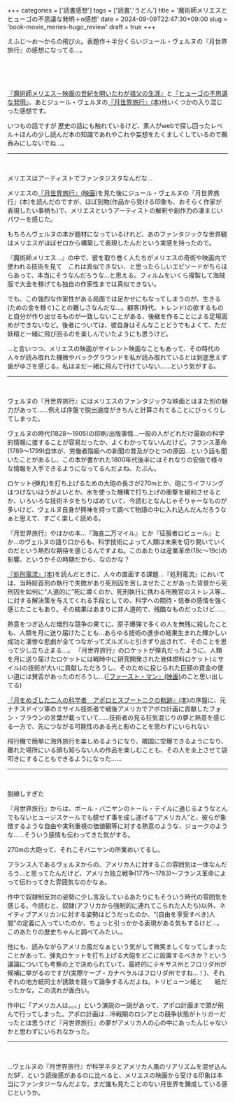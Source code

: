 +++
categories = ['読書感想']
tags = ['読書','うどん']
title = '魔術師メリエスとヒューゴの不思議な発明＋α感想'
date = 2024-09-09T22:47:30+09:00
slug = 'book-movie_meries-hugo_review'
draft = true
+++

えふじ～お～からの飛び火。表題作＋半分くらいジュール・ヴェルヌの『月世界旅行』の感想になってる…。
<!--more-->
<br>
<br>
<br>

[『魔術師メリエス－映画の世紀を開いたわが祖父の生涯』](https://www.amazon.co.jp/gp/product/4845994283/ref=ppx_yo_dt_b_asin_title_o00_s00?ie=UTF8&amp;psc=1)と[『ヒューゴの不思議な発明』](https://eiga.com/movie/56064/)、あとジュール・ヴェルヌの[『月世界旅行』(本)](https://www.amazon.co.jp/gp/product/B00C0NTP8S/ref=ppx_yo_dt_b_d_asin_title_o05?ie=UTF8&psc=1)他いくつかの入り混じった感想です。

いつもの話ですが
歴史の話にも触れているけど、素人がwebで探し回ったレベル＋ほんの少し読んだ本の知識であれやこれや妄想をたくましくしているので鵜呑みにしないでね…。
<br>

***

<br>

メリエスはアーティストでファンタジスタなんだな…
<br>

メリエスの[『月世界旅行』(映画)](https://eiga.com/movie/77238/)を見た後にジュール・ヴェルヌの『月世界旅行』(本)を読んだのですが、ほぼ別物(作品から受ける印象も、おそらく作家が表現したい事柄も)で、メリエスというアーティストの解釈や創作力の凄まじいパワーを感じた。
<br>

もちろんヴェルヌの本が題材になっているけれど、あのファンタジックな世界観はメリエスがほぼゼロから構築して表現したんだという実感を持ったので。
<br>

『魔術師メリエス…』の中で、彼を取り巻く人たちがメリエスの奇術や映画内で使われる技術を見て　これは真似できない、と思ったらしいエピソードがちらほらあって、本当にそうなんだろうな…と思える。フィルムをいくら複製して海賊版で大金を稼げても独自の作家性までは真似できない。
<br>

でも、この強烈な作家性がある局面では足かせにもなってしまうのが、生きる(ための金を稼ぐ)ことの難しさなんだな…。顧客(時代、トレンド)の欲するものと自分が作り出せるものが一致しないことがある、後継を作ることによる足場固めができないなど。後者については、彼自身はそんなことどうでもよくて、ただ妖精と一緒に飛び回るのを楽しんでいたようにも思うけど。
<br>

…と言いつつ、メリエスの映画がサイレント映画なこともあって、その時代の人々が読み取れた機微やバックグラウンドを私が読み取れているとは到底思えず歯がゆさを感じる。私はまだ一緒に飛んで行けていない……という気がする。
<br>

***

<br>

ヴェルヌの『月世界旅行』にはメリエスのファンタジックな映画とはまた別の魅力があって……例えば序盤で脱出速度がきちんと計算されてることにびっくりしてしまった。
<br>

ヴェルヌの時代(1828～1905)の印刷/出版事情…一般の人がどれだけ最新の科学的情報に接することが容易だったか、よくわかってないんだけど。フランス革命(1789〜1799)自体が、労働者階級への新聞の普及がひとつの原因…という話も聞いたことがあるし、この本が書かれた1800年代後半にはそれなりの安価で様々な情報を入手できるようになってるんだよね、たぶん。
<br>

ロケット(弾丸)を打ち上げるための大砲の長さが270mとか、砲にライフリングはつけないほうがよいとか、水を使った機構で打ち上げの衝撃を緩和させるとか、いろいろな技術ネタをちりばめていて、今読むとなんじゃそりゃーなものが多いけど、ヴェルヌ自身が興味を持って調べて物語の中に入れ込んだんだろうなぁと思えて、すごく楽しく読める。
<br>

『月世界旅行』やほかの本…『海底二万マイル』とか『征服者ロビュール』とか…のヴェルヌの語り口からも、科学技術によって人類は未来を切り開いていくのだという熱烈な期待を感じるんですよね。このあたりは産業革命(18c～19c)の影響、というかその時期だから、なのかな？
<br>

[『処刑電流』(本)](https://www.amazon.co.jp/gp/product/4622071045/ref=dbs_a_def_rwt_hsch_vapi_taft_p1_i0)を読んだときに、人々の直面する課題…『処刑電流』においては、当時絞首刑の執行で失敗があり死刑囚を苦しませたことがあった背景から死刑囚を如何に“人道的に”死に導くのか、死刑執行に携わる刑務官のストレス等…に対する解決策を与えてくれる手段としての、科学への期待・信奉の感情を強く感じたこともあり。その結果はあまりに非人道的で、残酷なものだったけど……
<br>

熱意をつぎ込んだ熾烈な競争の果てに、原子爆弾で多くの人を無残に殺したことも、人類を月に送り届けたことも…あらゆる技術の進歩の結果生まれた輝かしい成功と凄惨な悲劇が全てつながってズルズルと引きずり出されて、そのことを思って少し立ち止まる…。
『月世界旅行』のロケットが弾丸だったように、人類を月に送り届けたロケットには戦時中に研究開発された液体燃料ロケット(ミサイル)の技術が大いに貢献しただろうし、そのために投じられた巨額の資金の使い道には賛否があったのだろうし…([『ファースト・マン』(映画)](https://eiga.com/movie/88164/)のこと思い出してる)
<br>

[『月をめざした二人の科学者　アポロとスプートニクの軌跡』(本)](https://www.amazon.co.jp/gp/product/B00GBWEW78/ref=ppx_yo_dt_b_d_asin_title_o00?ie=UTF8&psc=1)の序盤に、元ナチスドイツ軍のミサイル技術者で戦後アメリカでアポロ計画に貢献したフォン・ブラウンの言葉が載っていて……技術者の見る狂気混じりの夢と熱意を感じる一方で、先につながる可能性のある光と影のことを思わずにいられない
<br>

飛行機で簡単に海外旅行を楽しめるようになり、隣国に空爆できるようになり、離れた場所にいる顔も知らない人の作品を楽しむことも、その人を炎上させて袋叩きにすることもできるようになった……
<br>

***

<br>

脱線しすぎた
<br>

『月世界旅行』からは、ポール・バニヤンのトール・テイルに通じるようなとんでもないヒュージスケールでも臆せず事を成し遂げる”アメリカ人”と、彼らが象徴するような自由や実利重視の価値観等に対する熱意のような、ジョークのような……そういう感情も伝わってきた気がする。
<br>

270mの大砲って、それこそバニヤンの所業めいてるし。
<br>

フランス人であるヴェルヌからの、アメリカ人に対するこの雰囲気は一体なんだろう…と思ってたんだけど、アメリカ独立戦争(1775〜1783)〜フランス革命によって伝わってきた雰囲気なのかなぁ。
<br>

作中で奴隷制反対の姿勢に少し言及しているあたりにもそういう時代の雰囲気を感じる。今読むと、奴隷(アフリカから強制的に連れてこられた人たち)以外、ネイティブアメリカンに対する姿勢はどうだったのか、“(自由を享受すべき)人間”の定義に入っていたのか、ちょっと引っかかる表現がある気もするけど…。このあたりの歴史ちゃんと調べてみたい。。
<br>

他にも、読みながらアメリカ風だなぁという気がして微笑ましくなってしまったことがあって、弾丸ロケットを打ち上げる大砲をどこに設置するべきか？という議論についても考察の上で決められていて、最終的にテキサス州とフロリダ州が候補に挙がるのですが(実際ケープ・カナベラルはフロリダ州ですね…！)、それぞれの地方紙同士が誘致を競って論争するんだよね。トリビューン紙と　　紙だったかな。この流れが面白い。
<br>

作中に「アメリカ人は。。。」という演説の一説があって、アポロ計画まで頭が飛んで行ってしまった。アポロ計画は…冷戦期のロシアとの競争状態がトリガーだったとは思うけど『月世界旅行』の夢がアメリカ人の心の中にあったんじゃないかと思わずにいられなかった。
<br>

***

<br>

…ヴェルヌの『月世界旅行』が科学ネタとアメリカ人風のリアリズムを混ぜ込んだSF、という読後感があるのに比べると、メリエスの映画から受ける印象は本当にファンタジーなんだよな。まだ誰も見たことのない月世界を錬成している感じというか。
<br>

